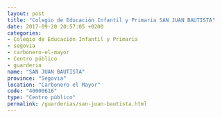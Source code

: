 ```yaml
---
layout: post
title: "Colegio de Educación Infantil y Primaria SAN JUAN BAUTISTA"
date: 2017-09-20 20:57:05 +0200
categories:
- Colegio de Educación Infantil y Primaria
- segovia
- carbonero-el-mayor
- Centro público
- guarderia
name: "SAN JUAN BAUTISTA"
province: "Segovia"
location: "Carbonero el Mayor"
code: "40000616"
type: "Centro público"
permalink: /guarderias/san-juan-bautista.html
---
```

